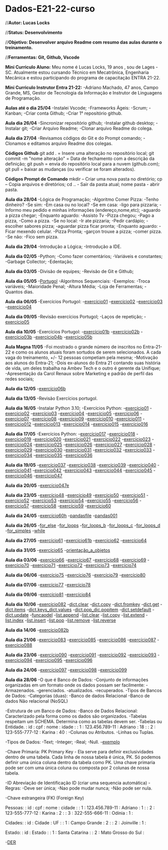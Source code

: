 # Dados-E21-22-curso

//**Autor: Lucas Locks**

//**Status: Desenvolvimento**

//**Objetivo: Desenvolver arquivo Readme com resumo das aulas durante o treinamento.**

//**Ferramentas: Git, Github, Vscode**

**Mini Curriculo Aluno:**
Meu nome é Lucas Locks, 19 anos , sou de Lages -SC. Atualmente estou cursando Técnico em Mecatrônica, Engenharia Mecânica e estou participando do programa de capacitação ENTRA 21-22.

**Mini Curriculo Instrutor Entra 21-22:**
-Adriano Machado, 47 anos, Campo Grande, MS, Gestor de Tecnologia da Informação e Instrutor de Linguagens de Programação.

**Aulas até o dia 25/04**
-Instalei Vscode;
-Frameworks Ágeis:
 -Scrum;
 -Kanban;
-Criar conta Github;
-Criar  1° repositório github.

**Aula dia 26/04**
-Sincronizar repositório github;
-Instalar github desktop;
-Instalar git;
-Criar Arquivo Readme;
-Clonar arquivo Readme do colega.

**Aula dia 27/04**
-Revisamos códigos do Git e do Prompt comando;
-Clonamos e editamos arquivo Readme dos colegas.

**Códigos Github**
 git add . = Insere uma alteração no repositório local;
 git commit -m "nome alteração" = Data de fechamento com a descrição da definição;
 git push = envia do repositório local para a nuvem (github.com);
 git pull = baixar as mudanças (ou verificar se foram alterados).

**Códigos Prompt de Comando**
mkdir – Criar uma nova pasta no diretório;
cp – Copia arquivos e diretórios;
cd .. - Sair da pasta atual;
nome pasta - abrir pasta.

**Aula dia 28/04**
-Lógica de Programação;
 -Algoritmo Comer Pizza:
  -Tenho dinheiro?
  -Se sim:
   -Em casa ou no local?
    -Se em casa:
     -ligo para pizzaria;
     -Informo meu pedido e minhas informações (endereço,nome,etc);
     -aguardo a pizza chegar;
      -Enquanto aguardo:
       -Assisto Tv
     -Pizza chegou;
     -Pago a pizza,
     -Como a pizza.
    -Se no local:
     -Ir ate pizzaria;
     -Pedir cardápio;
     -escolher sabores pizza;
     -aguardar pizza ficar pronta;
      -Enquanto aguardo:
       -Ficar mexendo celular.
     -Pizza Pronta;
     -garçon trouxe a pizza;
     -comer pizza.
  -Se não:
   -Fico sem pizza.

**Aula dia 29/04**
-Introdução a Lógica;
-Introdução a IDE.

**Aula dia 02/05**
-Python;
 -Como fazer comentários;
 -Variáveis e constantes;
-Garbage Collector;
-Edentação;

 **Aula dia 03/05**
 -Divisão de equipes;
 -Revisão de Git e Github;

 **Aula dia 05/05**
 -[Portugol](https://portugol-webstudio.cubos.io/ide)
 -Algoritmos Sequenciais:
  -Exemplos:
   -Troca variáveis;
   -Maioridade Penal;
   -Altura Média;
   -Loja de Ferramentas;
   -Quantos dias.
  
 **Aula dia 06/05**
 -Exercícios Portugol:
  -[exercício01](Projeto/Portugol/exercício_001.portugol)
  -[exercício02](Projeto/Portugol/exercício_002.portugol)
  -[exercício03](Projeto/Portugol/exercício_003.portugol)  
  -[exercício04](Projeto/Portugol/exercício_004.portugol)

 **Aula dia 09/05**
 -Revisão exercícios Portugol;
 -Laços de repetição;
 -[exercício05](Projeto/Portugol/exercício_005.portugol)

 **Aula dia 10/05**
 -Exercícios Portugol:
  -[exercício01b](Projeto/Portugol/exercício_001b.portugol)
  -[exercício02b](Projeto/Portugol/exercício_002b.portugol)
  -[exercício03b](Projeto/Portugol/Exercício_003b.portugol)
  -[exercício04b](Projeto/Portugol/exercício_004b.portugol)
  -[exercício05b](Projeto/Portugol/exercício_005b.portugol)

 **Aula Magna 11/05**
 -Foi mostrado o grande número de inscritos no Entra-21-22 e como os alunos atuais foram sortudos de serem selecionados. A cada vaga do treinamento, +/- 12 pessoas competiam pela mesma;
 -Motivação aos alunos do Entra-21;
 -Dois ex-alunos do Entra 21 contando suas história de vida, um deles trabalha na Ambev Tech e o outro é gerente da Unifique;
 -Apresentação da Carol Renaux sobre Marketing e padrão de perfil das redes sociais;

 **Aula dia 12/05**
 -[exercício06b](Projeto/Portugol/exercício_006b.portugol)

 **Aula dia 13/05**
 -Revisão Exercícios portugol.

 **Aula dia 16/05**
 -Instalar Python 3.10;
 -Exercícios Python:
  -[exercício01](Projeto/ex000_ex0064/ex001.py)
  -[exercício02](Projeto/ex000_ex0064\ex002.py)
  -[exercício03](Projeto/ex000_ex0064\ex003.py)
  -[exercício04](Projeto/ex000_ex0064\ex004.py)
  -[exercício05](Projeto/ex000_ex0064\ex005.py)
  -[exercício06](Projeto/ex000_ex0064\ex006.py)
  -[exercício07](Projeto/ex000_ex0064\ex007.py)
  -[exercício08](Projeto/ex000_ex0064\ex008.py)
  -[exercício09](Projeto/ex000_ex0064\ex009.py)
  -[exercício010](Projeto/ex000_ex0064\ex010.py)
  -[exercício011](Projeto/ex000_ex0064\ex011.py)
  -[exercício012](Projeto/ex000_ex0064\ex012.py)
  -[exercício013](Projeto/ex000_ex0064\ex013.py)
  -[exercício014](Projeto/ex000_ex0064\ex014.py)
  -[exercício015](Projeto/ex000_ex0064\ex015.py)
  -[exercício016](Projeto/ex000_ex0064\ex016.py)

 **Aula dia 17/05**
 -Exercícios Python:
  -[exercício017](Projeto/ex000_ex0064/ex017.py)
  -[exercício018](Projeto/ex000_ex0064/ex018.py)
  -[exercício019](Projeto/ex000_ex0064/ex019.py)
  -[exercício020](Projeto/ex000_ex0064/ex020.py)
  -[exercício021](Projeto/ex000_ex0064/ex021.py)
  -[exercício022](Projeto/ex000_ex0064/ex022.py)
  -[exercício023](Projeto/ex000_ex0064/ex023.py)
  -[exercício024](Projeto/ex000_ex0064/ex024.py)
  -[exercício025](Projeto/ex000_ex0064/ex025.py)
  -[exercício026](Projeto/ex000_ex0064/ex026.py)
  -[exercício027](Projeto/ex000_ex0064/ex027.py)
  -[exercício028](Projeto/ex000_ex0064/ex028.py)
  -[exercício029](Projeto/ex000_ex0064/ex029.py)
  -[exercício030](Projeto/ex000_ex0064/ex030.py)
  -[exercício031](Projeto/ex000_ex0064/ex031.py)
  -[exercício032](Projeto/ex000_ex0064/ex032.py)
  -[exercício033](Projeto/ex000_ex0064/ex033.py)
  -[exercício034](Projeto/ex000_ex0064/ex034.py)
  -[exercício035](Projeto/ex000_ex0064/ex035.py)
  -[exercício036](Projeto/ex000_ex0064/ex036.py)

 **Aula dia 19/05**
  -[exercício037](Projeto/ex000_ex0064/ex037.py)
  -[exercício038](Projeto/ex000_ex0064/ex038.py)
  -[exercício039](Projeto/ex000_ex0064/ex039.py)
  -[exercício040](Projeto/ex000_ex0064/ex040.py)
  -[exercício041](Projeto/ex000_ex0064/ex041.py)
  -[exercício042](Projeto/ex000_ex0064/ex042.py)
  -[exercício043](Projeto/ex000_ex0064/ex043.py)
  -[exercício044](Projeto/ex000_ex0064/ex044.py)
  -[exercício045](Projeto/ex000_ex0064/ex045.py)
  -[exercício046](Projeto/ex000_ex0064/ex046.py)
  -[exercício047](Projeto/ex000_ex0064/ex047.py)

 **Aula dia 20/05**
  -[exercício047e](Projeto/ex000_ex0064/ex047e.py)

 **Aula dia 23/05**
  -[exercício48](Projeto/ex000_ex0064/ex048.py)
  -[exercício49](Projeto/ex000_ex0064/ex049.py)
  -[exercício50](Projeto/ex000_ex0064/ex050.py)
  -[exercício51](Projeto/ex000_ex0064/ex051.py)
  -[exercício52](Projeto/ex000_ex0064/ex052.py)
  -[exercício53](Projeto/ex000_ex0064/ex053.py)
  -[exercício54](Projeto/ex000_ex0064/ex054.py)
  -[exercício55](Projeto/ex000_ex0064/ex055.py)
  -[exercício56](Projeto/ex000_ex0064/ex056.py)
  -[exercício57](Projeto/ex000_ex0064/ex057.py)
  -[exercício58](Projeto/ex000_ex0064/ex058.py)
  -[exercício59](Projeto/ex000_ex0064/ex059.py)
  -[exercício60](Projeto/ex000_ex0064/ex060.py)

 **Aula dia 24/05**
  -[exercício60h](Projeto/ex000_ex0064/ex060H.py)
  -[pandasfile](Projeto/ex000_ex0064/pandasfile.py)
  -[pandas001](Projeto/ex000_ex0064/pandas001.py)

 **Aula dia 26/05**
  -[for_else](Projeto/ex000_ex0064/for_else.py)
  -[for_loops](Projeto/ex000_ex0064/for_loops.py)
  -[for_loops_b](Projeto/ex000_ex0064/for_loops_b.py)
  -[for_loops_c](Projeto/ex000_ex0064/for_loops_c.py)
  -[for_loops_d](Projeto/ex000_ex0064/for_loops_d.py)
  -[for_simples](Projeto/ex000_ex0064/for_simples.py)
  -[while](Projeto/ex000_ex0064/while.py)

 **Aula dia 27/05**
  -[exercício61](Projeto/ex000_ex0064/ex061.py)
  -[exercício61b](Projeto/ex000_ex0064/ex061b.py)
  -[exercício62](Projeto/ex000_ex0064/ex062/main.py)
  -[exercício64](Projeto/ex000_ex0064/ex064.py)

 **Aula dia 31/05**
  -[exercício65](Projeto/ex065_099/ex065.py)
  -[orientação_a_objetos](Projeto/ex065_099/e065_Orientacao_Objetos_Com_Python.md)

 **Aula dia 03/06**
  -[exercício66](Projeto/ex065_099/ex066.py)
  -[exercício67](Projeto/ex065_099/ex067.py)
  -[exercício68](Projeto/ex065_099/ex068.py)
  -[exercício69](Projeto/ex065_099/ex069.py)
  -[exercício70](Projeto/ex065_099/ex070.py)
  -[exercício71](Projeto/ex065_099/ex071.py)
  -[exercício72](Projeto/ex065_099/ex072.py)
  -[exercício73](Projeto/ex065_099/ex073.py)
  -[exercício74](Projeto/ex065_099/ex074.py)

 **Aula dia 06/06**
  -[exercício75](Projeto/ex065_099/ex075.py)
  -[exercício76](Projeto/ex065_099/ex076.py)
  -[exercício79](Projeto/ex065_099/ex079.py)
  -[exercício80](Projeto/ex065_099/ex080.py)

 **Aula dia 07/06**
  -[exercício77](Projeto/ex065_099/ex077.py)
  -[exercício78](Projeto/ex065_099/ex078.py)

 **Aula dia 09/06**
  -[exercício81](Projeto/ex065_099/ex081.py)
  -[exercício84](Projeto/ex065_099/ex084.py)

 **Aula dia 10/06**
  -[exercício082](Projeto/ex065_099/ex082.py)
  -[dict.clear](Projeto/metodos_dicionario/dict.clear.py)
  -[dict.copy](Projeto/metodos_dicionario/dict.copy.py)
  -[dict.fromkey](Projeto/metodos_dicionario/dict.fromkeys.py)
  -[dict.get](Projeto/metodos_dicionario/dict.get.py)
  -[dict.items](Projeto/metodos_dicionario/dict.items.py)
  -[dict.keys_dict.values](Projeto/metodos_dicionario/dict.keys_dict.values.py)
  -[dict.pop_dic.popitem](Projeto/metodos_dicionario/dict.pop_dic.popitem.py)
  -[dict.setdefault](Projeto/metodos_dicionario/dict.setdefault.py)
  -[dict.update](Projeto/metodos_dicionario/dict.update.py)
  -[funcaodel](Projeto/metodos_dicionario/funcaodel.py)
  -[list.append](Projeto/metodos_lista/list.append.py)
  -[list.clear](Projeto/metodos_lista/list.clear.py)
  -[list.copy](Projeto/metodos_lista/list.copy.py)
  -[list.extend](Projeto/metodos_lista/list.extend.py)
  -[list.index](Projeto/metodos_lista/list.index.py)
  -[list.insert](Projeto/metodos_lista/list.insert.py)
  -[list.pop](Projeto/metodos_lista/list.pop.py)
  -[list.remove](Projeto/metodos_lista/list.remove.py)
  -[list.reverse](Projeto/metodos_lista/list.reverse.py)

 **Aula dia 14/06**
  -[exercício082b](Projeto/ex065_099/ex082b.py)

 **Aula dia 21/06**
  -[exercício083](Projeto/ex065_099/ex083.py)
  -[exercício085](Projeto/ex065_099/ex085.py)
  -[exercício086](Projeto/ex065_099/ex086.py)
  -[exercício087](Projeto/ex065_099/ex087.py)
  -[exercício088](Projeto/ex065_099/ex088.py)

 **Aula dia 23/06**
  -[exercício090](Projeto/ex065_099/ex090.py)
  -[exercício091](Projeto/ex065_099/ex091.py)
  -[exercício092](Projeto/ex065_099/ex092.py)
  -[exercício093](Projeto/ex065_099/ex093.py)
  -[exercício094](Projeto/ex065_099/ex094.py)
  -[exercício095](Projeto/ex065_099/ex095.py)
  -[exercício096](Projeto/ex065_099/ex096.py)

 **Aula dia 24/06**
  -[exercício097](Projeto/ex065_099/ex097.py)
  -[exercício098](Projeto/ex065_099/ex098.py)
  -[exercício099](Projeto/ex065_099/ex099.py)

 **Aula dia 28/06**
  -O que é Banco de Dados:
   -Conjunto de informações organizadas em um formato onde os dados possam ser facilmente:
    -Armazenados.
    -gerenciados.
    -atualizados.
    -recuperados.
  -Tipos de Bancos de Dados:
   -Categorias (duas):
    -Banco de dados Relacional
    -Banco de dados Não relacional (NoSQL)

  -Estrutura de um Banco de Dados:
   -Banco de Dados Relacional: Caracterizado pela forma como os dados são organizados.
   -Tabelas respeitam um SCHEMA. Determina como as tabelas devem ser.
   -Tabelas ou Entidade.
    : id    : cpf             : nome    : idade :
    :  1    : 123.456.789-11  : Adriano : 18    :
    :  2    : 123-555-777-12  : Karina  : 40    :
   -Colunas ou Atributos.
   -Linhas ou Tuplas.

  -Tipos de Dados:
   -Text;
   -Integer;
   -Real;
   -Null.
   -[exemplo](https://www.sqlite.org/datatype3.html)

  -Chave Primaria: PK Primary Key - Ela serve para definir exclusividades
  dentro de uma tabela. Cada linha de nossa tabela é única, PK. Só podemos
  definir uma única coluna dentro da tabela como PK. Uma chave primaria pode
  ser com uma única coluna ou composta por 2 colunas de nossa tabela.

  -ID Abreviação de Identificação ID (criar uma sequencia automática)
   -Regras:
    -Deve ser única;
    -Nao pode mudar nunca;
    -Não pode ser nula.

  -Chave estrangeira (FK) (Foreign Key)

  Pessoas:
  : id    : cpf             : nome    : cidade  :
  :  1    : 123.456.789-11  : Adriano : 1       :
  :  2    : 123-555-777-12  : Karina  : 2       :
  :  3    : 322-555-666-11  : Odínia  : 1        :  

  Cidades:
  : id  : Cidade        : UF  :
  : 1   : Campo Grande  : 2   :
  : 2   : Joinville     : 1   :

  Estado:
  : id  : Estado              :
  : 1   : Santa Catarina      :
  : 2   : Mato Grosso do Sul  :

  -[DER](https://drive.google.com/file/d/1TDAqWSmC2OzxcUUUlnRUAag1sqM8NVIN/view?usp=sharing)

